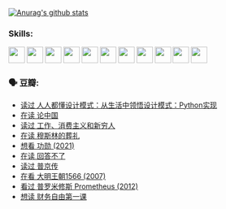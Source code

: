 
[![Anurag's github stats](https://github-readme-stats.vercel.app/api?username=w940853815)](https://github.com/anuraghazra/github-readme-stats)

### Skills:

<code><img height="32" src="https://cdn.jsdelivr.net/npm/simple-icons@v5/icons/python.svg"></code>
<code><img height="32" src="https://cdn.jsdelivr.net/npm/simple-icons@v5/icons/javascript.svg"></code>
<code><img height="32" src="https://cdn.jsdelivr.net/npm/simple-icons@v5/icons/django.svg"></code>
<code><img height="32" src="https://cdn.jsdelivr.net/npm/simple-icons@v5/icons/flask.svg"></code>
<code><img height="32" src="https://cdn.jsdelivr.net/npm/simple-icons@v5/icons/vuetify.svg"></code>
<code><img height="32" src="https://cdn.jsdelivr.net/npm/simple-icons@v5/icons/git.svg"></code>
<code><img height="32" src="https://cdn.jsdelivr.net/npm/simple-icons@v5/icons/docker.svg"></code>
<code><img height="32" src="https://cdn.jsdelivr.net/npm/simple-icons@v5/icons/postgresql.svg"></code>
<code><img height="32" src="https://cdn.jsdelivr.net/npm/simple-icons@v5/icons/elasticsearch.svg"></code>
<code><img height="32" src="https://cdn.jsdelivr.net/npm/simple-icons@v5/icons/macos.svg"></code>
<code><img height="32" src="https://cdn.jsdelivr.net/npm/simple-icons@v5/icons/linux.svg"></code>

### 🗣 豆瓣:

<!-- DOUBAN-ACTIVITIES:START -->
- [读过 人人都懂设计模式：从生活中领悟设计模式：Python实现](https://www.douban.com/people/136069238/status/3806334005/?_i=48182016)
- [在读 论中国](https://www.douban.com/people/136069238/status/3805671678/?_i=48182016)
- [读过 工作、消费主义和新穷人](https://www.douban.com/people/136069238/status/3803834644/?_i=48182016)
- [在读 穆斯林的葬礼](https://www.douban.com/people/136069238/status/3802824932/?_i=48182016)
- [想看 功勋‎ (2021)](https://www.douban.com/people/136069238/status/3802127044/?_i=48182016)
- [在读 回答不了](https://www.douban.com/people/136069238/status/3802078489/?_i=48182016)
- [读过 普京传](https://www.douban.com/people/136069238/status/3802076688/?_i=48182016)
- [在看 大明王朝1566‎ (2007)](https://www.douban.com/people/136069238/status/3800275133/?_i=48182016)
- [看过 普罗米修斯 Prometheus‎ (2012)](https://www.douban.com/people/136069238/status/3795487470/?_i=48182016)
- [想读 财务自由第一课](https://www.douban.com/people/136069238/status/3794955007/?_i=48182016)
<!-- DOUBAN-ACTIVITIES:END -->
<!--
**w940853815/w940853815** is a ✨ _special_ ✨ repository because its `README.md` (this file) appears on your GitHub profile.

Here are some ideas to get you started:

- 🔭 I’m currently working on ...
- 🌱 I’m currently learning ...
- 👯 I’m looking to collaborate on ...
- 🤔 I’m looking for help with ...
- 💬 Ask me about ...
- 📫 How to reach me: ...
- 😄 Pronouns: ...
- ⚡ Fun fact: ...
-->
